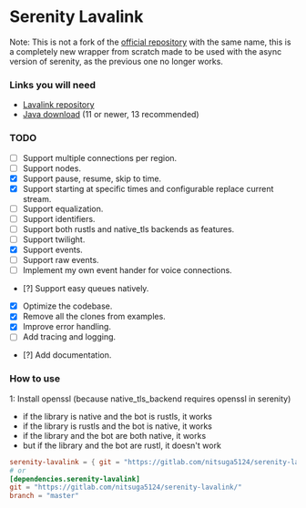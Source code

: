 # Serenity Lavalink
Note: This is not a fork of the [official repository](https://github.com/serenity-rs/serenity-lavalink) with the same name, this is a completely new wrapper from scratch made to be used with the async version of serenity, as the previous one no longer works.

### Links you will need
- [Lavalink repository](https://github.com/Frederikam/Lavalink)
- [Java download](https://jdk.java.net/archive/) (11 or newer, 13 recommended)

### TODO
- [ ] Support multiple connections per region.
- [ ] Support nodes.
- [X] Support pause, resume, skip to time.
- [X] Support starting at specific times and configurable replace current stream.
- [ ] Support equalization.
- [ ] Support identifiers.
- [ ] Support both rustls and native_tls backends as features.
- [ ] Support twilight.
- [X] Support events.
- [ ] Support raw events.
- [ ] Implement my own event hander for voice connections.
- [?] Support easy queues natively.
- [X] Optimize the codebase.
- [X] Remove all the clones from examples.
- [X] Improve error handling.
- [ ] Add tracing and logging.
- [?] Add documentation.

### How to use

1: Install openssl (because native_tls_backend requires openssl in serenity)
- if the library is native and the bot is rustls, it works
- if the library is rustls and the bot is native, it works
- if the library and the bot are both native, it works
- but if the library and  the bot are rustl, it doesn't work


```toml
serenity-lavalink = { git = "https://gitlab.com/nitsuga5124/serenity-lavalink/", branch = "master" }
# or
[dependencies.serenity-lavalink]
git = "https://gitlab.com/nitsuga5124/serenity-lavalink/"
branch = "master"
```
